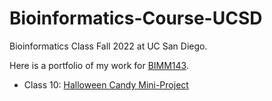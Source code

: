 # Bioinformatics-Course-UCSD
Bioinformatics Class Fall 2022 at UC San Diego.

Here is a portfolio of my work for [BIMM143](https://bioboot.github.io/bimm143_F22/).

- Class 10: [Halloween Candy Mini-Project](https://github.com/k3alvare/Bioinformatics-Course-UCSD/blob/main/class10/class10.md)
